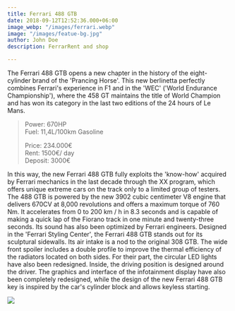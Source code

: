 ```yaml
---
title: Ferrari 488 GTB
date: 2018-09-12T12:52:36.000+06:00
image_webp: "/images/ferrari.webp"
image: "/images/featue-bg.jpg"
author: John Doe
description: FerrarRent and shop

---
```

The Ferrari 488 GTB opens a new chapter in the history of the eight-cylinder brand of the 'Prancing Horse'. This new berlinetta perfectly combines Ferrari's experience in F1 and in the 'WEC' ('World Endurance Championship'), where the 458 GT maintains the title of World Champion and has won its category in the last two editions of the 24 hours of Le Mans.

> Power: 670HP  
> Fuel: 11,4L/100km Gasoline
>
> Price: 234.000€  
> Rent: 1500€/ day  
> Deposit: 3000€

In this way, the new Ferrari 488 GTB fully exploits the 'know-how' acquired by Ferrari mechanics in the last decade through the XX program, which offers unique extreme cars on the track only to a limited group of testers. The 488 GTB is powered by the new 3902 cubic centimeter V8 engine that delivers 670CV at 8,000 revolutions and offers a maximum torque of 760 Nm. It accelerates from 0 to 200 km / h in 8.3 seconds and is capable of making a quick lap of the Fiorano track in one minute and twenty-three seconds. Its sound has also been optimized by Ferrari engineers. Designed in the 'Ferrari Styling Center', the Ferrari 488 GTB stands out for its sculptural sidewalls. Its air intake is a nod to the original 308 GTB. The wide front spoiler includes a double profile to improve the thermal efficiency of the radiators located on both sides. For their part, the circular LED lights have also been redesigned. Inside, the driving position is designed around the driver. The graphics and interface of the infotainment display have also been completely redesigned, while the design of the new Ferrari 488 GTB key is inspired by the car's cylinder block and allows keyless starting.

[![](/images/boton.png)](#contact "Contact")